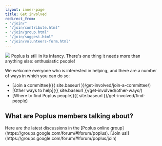 ```yaml
---
layout: inner-page
title: Get involved
redirect_from:
- "/join/"
- "/join/contribute.html"
- "/join/group.html"
- "/join/suggest.html"
- "/join/volunteers-form.html"
---
```

<img src="{{ site.baseurl }}/assets/img/popluscon-celebrate.jpg" />
Poplus is still in its infancy. There's one thing it needs more than anything else: enthusiastic people!

We welcome everyone who is interested in helping, and there are a number of ways in which you can do so:

* [Join a committee]({{ site.baseurl }}/get-involved/join-a-committee/)
* [Other ways to help]({{ site.baseurl }}/get-involved/other-ways/)
* [Where to find Poplus people]({{ site.baseurl }}/get-involved/find-people)

## What are Poplus members talking about?

<p>Here are the latest discussions in the [Poplus online group](https://groups.google.com/forum/#!forum/poplus). [Join us!](https://groups.google.com/forum/#!forum/poplus/join)</p>

<div id="poplus-group-feed">
  <ul>
  </ul>
</div>

